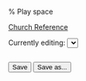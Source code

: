 % Play space

[Church Reference](webchurch/refs.html)

Currently editing: <select id="code-names"></select>

~~~~ {data-exercise="scratch"}

~~~~

<script src="scripts/play-space.js"></script>

<button type="button" onclick="save();">Save</button>
<button type="button" onclick="saveAs();">Save as...</button>
